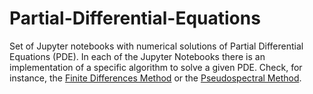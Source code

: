 # Partial-Differential-Equations

Set of Jupyter notebooks with numerical solutions of Partial Differential Equations (PDE). In each of the Jupyter Notebooks there is an implementation of a specific algorithm to solve a given PDE. Check, for instance, the [Finite Differences Method](https://github.com/Physics-Simulations/Partial-Differential-Equations/blob/master/Finite_differences.ipynb) or the [Pseudospectral Method](https://github.com/Physics-Simulations/Partial-Differential-Equations/blob/master/Pseudospectral.ipynb).
